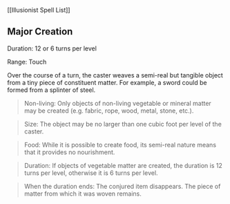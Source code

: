 [[Illusionist Spell List]]

## Major Creation   

Duration: 12 or 6 turns per level

Range: Touch

Over the course of a turn, the caster weaves a semi-real but tangible object from a tiny piece of constituent matter. For example, a sword could be formed from a splinter of steel.

> Non-living: Only objects of non-living vegetable or mineral matter may be created (e.g. fabric, rope, wood, metal, stone, etc.).

> Size: The object may be no larger than one cubic foot per level of the caster.

> Food: While it is possible to create food, its semi-real nature means that it provides no nourishment.

> Duration: If objects of vegetable matter are created, the duration is 12 turns per level, otherwise it is 6 turns per level.

> When the duration ends: The conjured item disappears. The piece of matter from which it was woven remains.